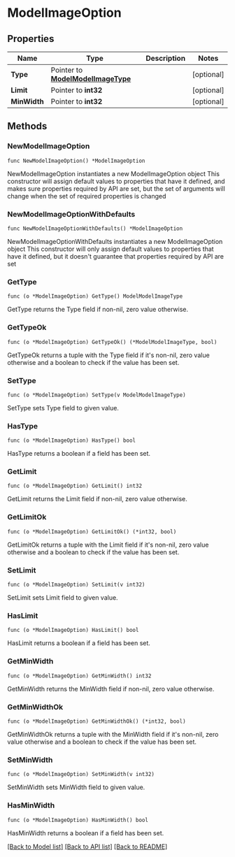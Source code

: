 # ModelImageOption

## Properties

Name | Type | Description | Notes
------------ | ------------- | ------------- | -------------
**Type** | Pointer to [**ModelModelImageType**](ModelImageType.md) |  | [optional] 
**Limit** | Pointer to **int32** |  | [optional] 
**MinWidth** | Pointer to **int32** |  | [optional] 

## Methods

### NewModelImageOption

`func NewModelImageOption() *ModelImageOption`

NewModelImageOption instantiates a new ModelImageOption object
This constructor will assign default values to properties that have it defined,
and makes sure properties required by API are set, but the set of arguments
will change when the set of required properties is changed

### NewModelImageOptionWithDefaults

`func NewModelImageOptionWithDefaults() *ModelImageOption`

NewModelImageOptionWithDefaults instantiates a new ModelImageOption object
This constructor will only assign default values to properties that have it defined,
but it doesn't guarantee that properties required by API are set

### GetType

`func (o *ModelImageOption) GetType() ModelModelImageType`

GetType returns the Type field if non-nil, zero value otherwise.

### GetTypeOk

`func (o *ModelImageOption) GetTypeOk() (*ModelModelImageType, bool)`

GetTypeOk returns a tuple with the Type field if it's non-nil, zero value otherwise
and a boolean to check if the value has been set.

### SetType

`func (o *ModelImageOption) SetType(v ModelModelImageType)`

SetType sets Type field to given value.

### HasType

`func (o *ModelImageOption) HasType() bool`

HasType returns a boolean if a field has been set.

### GetLimit

`func (o *ModelImageOption) GetLimit() int32`

GetLimit returns the Limit field if non-nil, zero value otherwise.

### GetLimitOk

`func (o *ModelImageOption) GetLimitOk() (*int32, bool)`

GetLimitOk returns a tuple with the Limit field if it's non-nil, zero value otherwise
and a boolean to check if the value has been set.

### SetLimit

`func (o *ModelImageOption) SetLimit(v int32)`

SetLimit sets Limit field to given value.

### HasLimit

`func (o *ModelImageOption) HasLimit() bool`

HasLimit returns a boolean if a field has been set.

### GetMinWidth

`func (o *ModelImageOption) GetMinWidth() int32`

GetMinWidth returns the MinWidth field if non-nil, zero value otherwise.

### GetMinWidthOk

`func (o *ModelImageOption) GetMinWidthOk() (*int32, bool)`

GetMinWidthOk returns a tuple with the MinWidth field if it's non-nil, zero value otherwise
and a boolean to check if the value has been set.

### SetMinWidth

`func (o *ModelImageOption) SetMinWidth(v int32)`

SetMinWidth sets MinWidth field to given value.

### HasMinWidth

`func (o *ModelImageOption) HasMinWidth() bool`

HasMinWidth returns a boolean if a field has been set.


[[Back to Model list]](../README.md#documentation-for-models) [[Back to API list]](../README.md#documentation-for-api-endpoints) [[Back to README]](../README.md)


